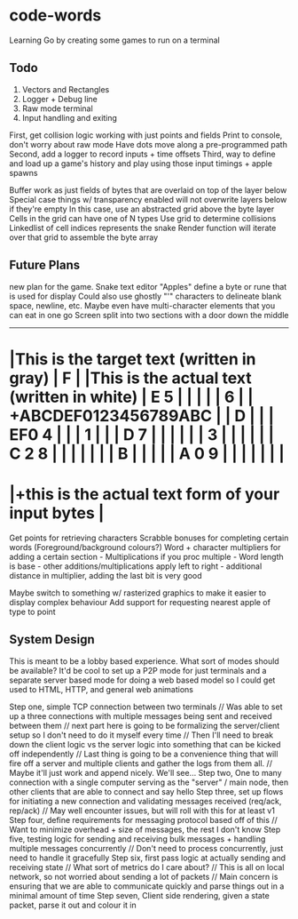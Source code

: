 # code-words
Learning Go by creating some games to run on a terminal


## Todo

1. Vectors and Rectangles
2. Logger + Debug line
3. Raw mode terminal
4. Input handling and exiting

First, get collision logic working with just points and fields
    Print to console, don't worry about raw mode
    Have dots move along a pre-programmed path
Second, add a logger to record inputs + time offsets
Third, way to define and load up a game's history and play using those input timings + apple spawns

Buffer work as just fields of bytes that are overlaid on top of the layer below
Special case things w/ transparency enabled will not overwrite layers below if they're empty
    In this case, use an abstracted grid above the byte layer
    Cells in the grid can have one of N types
    Use grid to determine collisions
    Linkedlist of cell indices represents the snake
    Render function will iterate over that grid to assemble the byte array

## Future Plans
new plan for the game. Snake text editor
"Apples" define a byte or rune that is used for display
    Could also use ghostly "'" characters to delineate blank space, newline, etc.
    Maybe even have multi-character elements that you can eat in one go
Screen split into two sections with a door down the middle

---------------------------------------------------------------------------------------
|This is the target text (written in gray)      |    F                                |
|This is the actual text (written in white)     |               E     5               |
|                                               |                                     |
|<targetting this line to add>                           6                            |
|                                     +ABCDEF0123456789ABC                            |
|                                                        D                            |
|                                               |        EF0     4                    |
|                                               |        1                            |
|                                               |               D           7         |
|                                               |                                     |
|                                               |    3                                |
|                                               |                                     |
|                                               |        C       2        8           |
|                                               |                                     |
|                                                                                     |
|                                                          B                          |
|                                                                                     |
|                                               |           A    0    9               |
|                                               |                                     |
|                                               |                                     |
=======================================================================================
|+this is the actual text form of your input bytes                                    |
=======================================================================================


Get points for retrieving characters
Scrabble bonuses for completing certain words (Foreground/background colours?)
Word + character multipliers for adding a certain section
    - Multiplications if you proc multiple
    - Word length is base
    - other additions/multiplications apply left to right
    - additional distance in multiplier, adding the last bit is very good

Maybe switch to something w/ rasterized graphics to make it easier to display complex behaviour
Add support for requesting nearest apple of type to point



## System Design

This is meant to be a lobby based experience. What sort of modes should be available?
It'd be cool to set up a P2P mode for just terminals and a separate server based mode for doing a web based model so I could get used to HTML, HTTP, and general web animations

Step one, simple TCP connection between two terminals
    // Was able to set up a three connections with multiple messages being sent and received between them
    // next part here is going to be formalizing the server/client setup so I don't need to do it myself every time
    // Then I'll need to break down the client logic vs the server logic into something that can be kicked off independently
    // Last thing is going to be a convenience thing that will fire off a server and multiple clients and gather the logs from them all.
        // Maybe it'll just work and append nicely. We'll see...
Step two, One to many connection with a single computer serving as the "server" / main node, then other clients that are able to connect and say hello
Step three, set up flows for initiating a new connection and validating messages received (req/ack, rep/ack)
    // May well encounter issues, but will roll with this for at least v1
Step four, define requirements for messaging protocol based off of this
    // Want to minimize overhead + size of messages, the rest I don't know
Step five, testing logic for sending and receiving bulk messages + handling multiple messages concurrently
    // Don't need to process concurrently, just need to handle it gracefully
Step six, first pass logic at actually sending and receiving state
    // What sort of metrics do I care about?
    // This is all on local network, so not worried about sending a lot of packets
    // Main concern is ensuring that we are able to communicate quickly and parse things out in a minimal amount of time
Step seven, Client side rendering, given a state packet, parse it out and colour it in